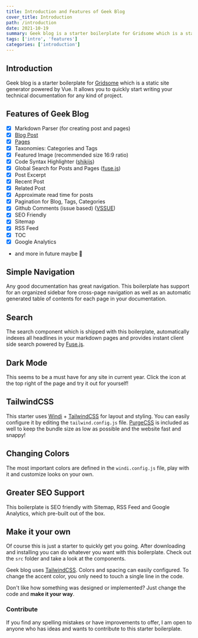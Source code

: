 ```yaml
---
title: Introduction and Features of Geek Blog
cover_title: Introduction
path: /introduction
date: 2021-10-19
summary: Geek blog is a starter boilerplate for Gridsome which is a static site generator powered by Vue.
tags: ['intro', 'features']
categories: ['introduction']
---
```


## Introduction

Geek blog is a starter boilerplate for [Gridsome](https://gridsome.org/) which is a static site generator powered by Vue. It allows you to quickly start writing your technical documentation for any kind of project.

## Features of Geek Blog
- [x] Markdown Parser (for creating post and pages)
- [x] [Blog Post](blog)
- [x] [Pages](docs)
- [x] Taxonomies: Categories and Tags
- [x] Featured Image (recommended size 16:9 ratio)
- [x] Code Syntax Highlighter ([shikijs](https://github.com/shikijs/shiki))
- [x] Global Search for Posts and Pages ([fuse.js](https://fusejs.io/))
- [x] Post Excerpt
- [x] Recent Post
- [x] Related Post
- [x] Approximate read time for posts
- [x] Pagination for Blog, Tags, Categories
- [x] Github Comments (issue based) ([VSSUE](https://github.com/meteorlxy/vssue))
- [x] SEO Friendly
- [x] Sitemap
- [x] RSS Feed
- [x] TOC
- [x] Google Analytics
- and more in future maybe 🥳

## Simple Navigation

Any good documentation has great navigation. This boilerplate has support for an organized sidebar fore cross-page navigation as well as an automatic generated table of contents for each page in your documentation.

## Search

The search component which is shipped with this boilerplate, automatically indexes all headlines in your markdown pages and provides instant client side search powered by [Fuse.js](https://fusejs.io/).

## Dark Mode

This seems to be a must have for any site in current year. Click the icon at the top right of the page and try it out for yourself!

## TailwindCSS

This starter uses [Windi](https://windicss.org) + [TailwindCSS](https://tailwindcss.com/) for layout and styling. You can easily configure it by editing the `tailwind.config.js` file. [PurgeCSS](https://purgecss.com/) is included as well to keep the bundle size as low as possible and the website fast and snappy!

## Changing Colors

The most important colors are defined in the `windi.config.js` file, play with it and customize looks on your own.

## Greater SEO Support
This boilerplate is SEO friendly with Sitemap, RSS Feed and Google Analytics, which pre-built out of the box. 

## Make it your own

Of course this is just a starter to quickly get you going. After downloading and installing you can do whatever you want with this boilerplate. Check out the `src` folder and take a look at the components.

Geek blog uses [TailwindCSS](https://tailwindcss.com/). Colors and spacing can easily configured. To change the accent color, you only need to touch a single line in the code.

Don't like how something was designed or implemented? Just change the code and **make it your way**.

### Contribute

If you find any spelling mistakes or have improvements to offer, I am open to anyone who has ideas and wants to contribute to this starter boilerplate.
